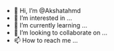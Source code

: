 - 👋 Hi, I’m @Akshatahmd
- 👀 I’m interested in ...
- 🌱 I’m currently learning ...
- 💞️ I’m looking to collaborate on ...
- 📫 How to reach me ...

<!---
Akshatahmd/Akshatahmd is a ✨ special ✨ repository because its `README.md` (this file) appears on your GitHub profile.
You can click the Preview link to take a look at your changes.
--->
